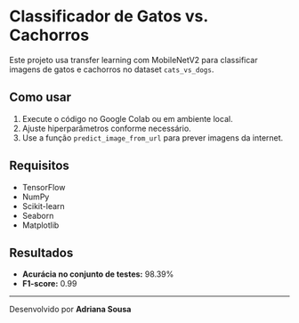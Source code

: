 # Classificador de Gatos vs. Cachorros
Este projeto usa transfer learning com MobileNetV2 para classificar imagens de gatos e cachorros no dataset `cats_vs_dogs`.

## Como usar
1. Execute o código no Google Colab ou em ambiente local.
2. Ajuste hiperparâmetros conforme necessário.
3. Use a função `predict_image_from_url` para prever imagens da internet.

## Requisitos
- TensorFlow
- NumPy
- Scikit-learn
- Seaborn
- Matplotlib

## Resultados
- **Acurácia no conjunto de testes:** 98.39%
- **F1-score:** 0.99

------
Desenvolvido por **Adriana Sousa**